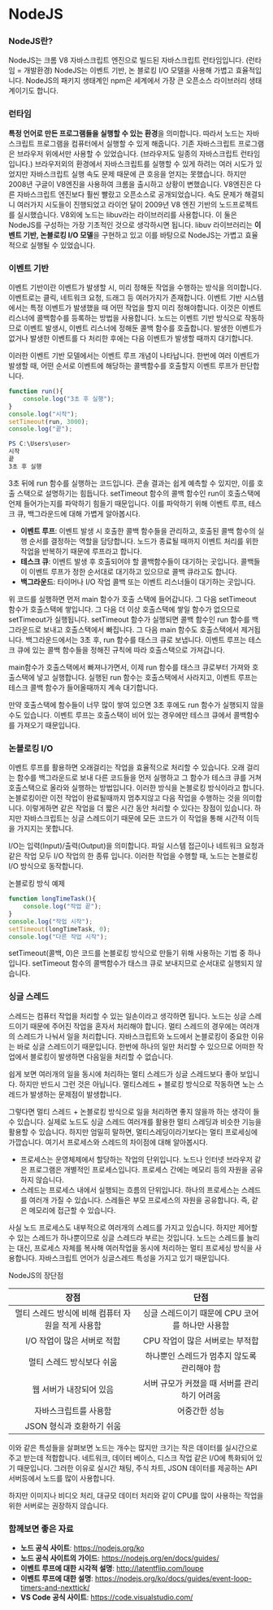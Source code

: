 # NodeJS

### NodeJS란?

NodeJS는 크롬 V8 자바스크립트 엔진으로 빌드된 자바스크립트 런타임입니다. (런타임 = 개발환경) NodeJS는 이벤트 기반, 논 블로킹 I/O 모델을 사용해 가볍고 효율적입니다. NodeJS의 패키지 생태계인 npm은 세계에서 가장 큰 오픈소스 라이브러리 생태계이기도 합니다.

### 런타임

**특정 언어로 만든 프로그램들을 실행할 수 있는 환경**을 의미합니다. 따라서 노드는 자바스크립트 프로그램을 컴퓨터에서 실행할 수 있게 해줍니다. 기존 자바스크립트 프로그램은 브라우저 위에서만 사용할 수 있었습니다. (브라우저도 일종의 자바스크립트 런타임입니다.) 브라우저외의 환경에서 자바스크립트를 실행할 수 있게 하려는 여러 시도가 있었지만 자바스크립트 실행 속도 문제 때문에 큰 호응을 얻지는 못했습니다. 하지만 2008년 구글이 V8엔진을 사용하여 크롬을 출시하고 상황이 변했습니다. V8엔진은 다른 자바스크립트 엔진보다 훨씬 빨랐고 오픈소스로 공개되었습니다. 속도 문제가 해결되니 여러가지 시도들이 진행되었고 라이언 달이 2009년 V8 엔진 기반의 노드프로젝트를 실시했습니다. V8외에 노드는 libuv라는 라이브러리를 사용합니다. 이 둘은 NodeJS를 구성하는 가장 기초적인 것으로 생각하시면 됩니다. libuv 라이브러리는 **이벤트 기반, 논블로킹 I/O 모델**을 구현하고 있고 이를 바탕으로 NodeJS는 가볍고 효율적으로 실행될 수 있었습니다.

### 이벤트 기반

이벤트 기반이란 이벤트가 발생할 시, 미리 정해둔 작업을 수행하는 방식을 의미합니다. 이벤트로는 클릭, 네트워크 요청, 드래그 등 여러가지가 존재합니다. 이벤트 기반 시스템에서는 특정 이벤트가 발생했을 때 어떤 작업을 할지 미리 정해야합니다. 이것은 이벤트 리스너에 콜백함수를 등록하는 방법을 사용합니다. 노드는 이벤트 기반 방식으로 작동하므로 이벤트 발생시, 이벤트 리스너에 정해둔 콜백 함수를 호출합니다. 발생한 이벤트가 없거나 발생한 이벤트를 다 처리한 후에는 다음 이벤트가 발생할 때까지 대기합니다.

이러한 이벤트 기반 모델에서는 이벤트 루프 개념이 나타납니다. 한번에 여러 이벤트가 발생할 때, 어떤 순서로 이벤트에 해당하는 콜백함수를 호출할지 이벤트 루프가 판단합니다.

```javascript
function run(){
    console.log("3초 후 실행");
}
console.log("시작");
setTimeout(run, 3000);
console.log("끝");
```

```powershell
PS C:\Users\user>
시작
끝
3초 후 실행
```

3초 뒤에 run 함수를 실행하는 코드입니다. 콘솔 결과는 쉽게 예측할 수 있지만, 이를 호출 스택으로 설명하기는 힘듭니다. setTimeout 함수의 콜백 함수인 run이 호출스택에 언제 들어가는지를 파악하기 힘들기 때문입니다. 이를 파악하기 위해 이벤트 루프, 테스크 큐, 백그라운드에 대해 가볍게 알아봅시다.

- **이벤트 루프**: 이벤트 발생 시 호출한 콜백 함수들을 관리하고, 호출된 콜백 함수의 실행 순서를 결정하는 역할을 담당합니다. 노드가 종료될 때까지 이벤트 처리를 위한 작업을 반복하기 때문에 루프라고 합니다.
- **테스크 큐**: 이벤트 발생 후 호출되어야 할 콜백함수들이 대기하는 곳입니다. 콜백들이 이벤트 루프가 정한 순서대로 대기하고 있으므로 콜백 큐라고도 합니다.
- **백그라운드**: 타이머나 I/O 작업 콜백 또는 이벤트 리스너들이 대기하는 곳입니다.

위 코드를 실행하면 먼저 main 함수가 호출 스택에 들어갑니다. 그 다음 setTimeout 함수가 호출스택에 쌓입니다. 그 다음 더 이상 호출스택에 쌓일 함수가 없으므로 setTimeout가 실행됩니다. setTimeout 함수가 실행되면 콜백 함수인 run 함수를 백그라운드로 보내고 호출스택에서 빠집니다. 그 다음 main 함수도 호출스택에서 제거됩니다. 백그라운드에서는 3초 후, run 함수를 태스크 큐로 보냅니다. 이벤트 루프는 테스크 큐에 있는 콜백 함수들을 정해진 규칙에 따라 호출스택으로 가져갑니다.

main함수가 호출스택에서 빠져나가면서, 이제 run 함수를 태스크 큐로부터 가져와 호출스택에 넣고 실행합니다. 실행된 run 함수는 호출스택에서 사라지고, 이벤트 루프는 테스크 콜백 함수가 들어올때까지 계속 대기합니다.

만약 호출스택에 함수들이 너무 많이 쌓여 있으면 3초 후에도 run 함수가 실행되지 않을 수도 있습니다. 이벤트 루프는 호출스택이 비어 있는 경우에만 테스크 큐에서 콜백함수를 가져오기 때문입니다.

### 논블로킹 I/O

이벤트 루프를 활용하면 오래걸리는 작업을 효율적으로 처리할 수 있습니다. 오래 걸리는 함수를 백그라운드로 보내 다른 코드들을 먼저 실행하고 그 함수가 테스크 큐를 거쳐 호출스택으로 올라와 실행하는 방법입니다. 이러한 방식을 논블로킹 방식이라고 합니다. 논블로킹이란 이전 작업이 완료될때까지 멈추지않고 다음 작업을 수행하는 것을 의미합니다. 이렇게하면 같은 작업을 더 짧은 시간 동안 처리할 수 있다는 장점이 있습니다. 하지만 자바스크립트는 싱글 스레드이기 때문에 모든 코드가 이 작업을 통해 시간적 이득을 가지지는 못합니다. 

I/O는 입력(Input)/출력(Output)을 의미합니다. 파일 시스템 접근이나 네트워크 요청과 같은 작업 모두 I/O 작업의 한 종류 입니다. 이러한 작업을 수행할 때, 노드는 논블로킹 I/O 방식으로 동작합니다.

논블로킹 방식 예제

```javascript
function longTimeTask(){
    console.log("작업 끝");
}
console.log("작업 시작");
setTimeout(longTimeTask, 0);
console.log("다른 작업 시작");
```

setTimeout(콜백, 0)은 코드를 논블로킹 방식으로 만들기 위해 사용하는 기법 중 하나입니다. setTimeout 함수의 콜백함수가 태스크 큐로 보내지므로 순서대로 실행되지 않습니다. 

### 싱글 스레드

스레드는 컴퓨터 작업을 처리할 수 있는 일손이라고 생각하면 됩니다. 노드는 싱글 스레드이기 때문에 주어진 작업을 혼자서 처리해야 합니다. 멀티 스레드의 경우에는 여러개의 스레드가 나눠서 일을 처리합니다. 자바스크립트와 노드에서 논블로킹이 중요한 이유는 바로 싱글 스레드이기 때문입니다. 한번에 하나의 일만 처리할 수 있으므로 어떠한 작업에서 블로킹이 발생하면 다음일을 처리할 수 없습니다.

쉽게 보면 여러개의 일을 동시에 처리하는 멀티 스레드가 싱글 스레드보다 좋아 보입니다. 하지만 반드시 그런 것은 아닙니다. 멀티스레드 + 블로킹 방식으로 작동하면 노는 스레드가 발생하는 문제점이 발생합니다.

그렇다면 멀티 스레드 + 논블로킹 방식으로 일을 처리하면 좋지 않을까 하는 생각이 들 수 있습니다. 실제로 노드도 싱글 스레드 여러개를 활용한 멀티 스레딩과 비슷한 기능을 활용할 수 있습니다. 하지만 엄밀히 말하면, 멀티스레딩이라기보다는 멀티 프로세싱에 가깝습니다. 여기서 프로세스와 스레드의 차이점에 대해 알아봅시다.

- 프로세스는 운영체제에서 할당하는 작업의 단위입니다. 노드나 인터넷 브라우저 같은 프로그램은 개별적인 프로세스입니다. 프로세스 간에는 메모리 등의 자원을 공유하지 않습니다.
- 스레드는 프로세스 내에서 실행되는 흐름의 단위입니다. 하나의 프로세스는 스레드를 여러개 가질 수 있습니다. 스레들은 부모 프로세스의 자원을 공유합니다. 즉, 같은 메모리에 접근할 수 있습니다.

사실 노드 프로세스도 내부적으로 여러개의 스레드를 가지고 있습니다. 하지만 제어할 수 있는 스레드가 하나뿐이므로 싱글 스레드라 부르는 것입니다. 노드는 스레드를 늘리는 대신, 프로세스 자체를 복사해 여러작업을 동시에 처리하는 멀티 프로세싱 방식을 사용합니다. 자바스크립트 언어가 싱글스레드 특성을 가지고 있기 때문입니다.

NodeJS의 장단점

|                       장점                        |                      단점                       |
| :-----------------------------------------------: | :---------------------------------------------: |
| 멀티 스레드 방식에 비해 컴퓨터 자원을 적게 사용함 | 싱글 스레드이기 때문에 CPU 코어를 하나만 사용함 |
|            I/O 작업이 많은 서버로 적합            |         CPU 작업이 많은 서버로는 부적합         |
|             멀티 스레드 방식보다 쉬움             |   하나뿐인 스레드가 멈추지 않도록 관리해야 함   |
|              웹 서버가 내장되어 있음              |  서버 규모가 커졌을 때 서버를 관리하기 어려움   |
|               자바스크립트를 사용함               |                  어중간한 성능                  |
|             JSON 형식과 호환하기 쉬움             |                                                 |

이와 같은 특성들을 살펴보면 노드는 개수는 많지만 크기는 작은 데이터를 실시간으로 주고 받는데 적합합니다. 네트워크, 데이터 베이스, 디스크 작업 같은 I/O에 특화되어 있기 때문입니다. 그러한 이유로 실시간 채팅, 주식 차트, JSON 데이터를 제공하는 API 서버등에서 노드를 많이 사용합니다.

하지만 이미지나 비디오 처리, 대규모 데이터 처리와 같이 CPU를 많이 사용하는 작업을 위한 서버로는 권장하지 않습니다.

### 함께보면 좋은 자료

- **노드 공식 사이트**: https://nodejs.org/ko 
- **노드 공식 사이트의 가이드**: https://nodejs.org/en/docs/guides/
- **이벤트 루프에 대한 시각적 설명**: http://latentflip.com/loupe
- **이벤트 루프에 대한 설명**: https://nodejs.org/ko/docs/guides/event-loop-timers-and-nexttick/ 
- **VS Code 공식 사이트**: https://code.visualstudio.com/